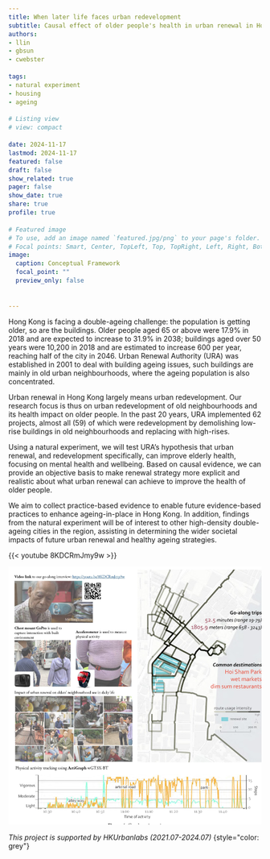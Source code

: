 ```yaml
---
title: When later life faces urban redevelopment
subtitle: Causal effect of older people's health in urban renewal in Hong Kong
authors: 
- llin
- gbsun
- cwebster

tags: 
- natural experiment
- housing
- ageing

# Listing view
# view: compact

date: 2024-11-17
lastmod: 2024-11-17
featured: false
draft: false
show_related: true
pager: false
show_date: true
share: true
profile: true

# Featured image
# To use, add an image named `featured.jpg/png` to your page's folder.
# Focal points: Smart, Center, TopLeft, Top, TopRight, Left, Right, BottomLeft, Bottom, BottomRight.
image:
  caption: Conceptual Framework
  focal_point: ""
  preview_only: false


---
```


Hong Kong is facing a double-ageing challenge: the population is getting older, so are the buildings. Older people aged 65 or above were 17.9% in 2018 and are expected to increase to 31.9% in 2038; buildings aged over 50 years were 10,200 in 2018 and are estimated to increase 600 per year, reaching half of the city in 2046. Urban Renewal Authority (URA) was established in 2001 to deal with building ageing issues, such buildings are mainly in old urban neighbourhoods, where the ageing population is also concentrated.

Urban renewal in Hong Kong largely means urban redevelopment. Our research focus is thus on urban redevelopment of old neighbourhoods and its health impact on older people. In the past 20 years, URA implemented 62 projects, almost all (59) of which were redevelopment by demolishing low-rise buildings in old neighbourhoods and replacing with high-rises. 

Using a natural experiment, we will test URA’s hypothesis that urban renewal, and redevelopment specifically, can improve elderly health, focusing on mental health and wellbeing. Based on causal evidence, we can provide an objective basis to make renewal strategy more explicit and realistic about what urban renewal can achieve to improve the health of older people. 

We aim to collect practice-based evidence to enable future evidence-based practices to enhance ageing-in-place in Hong Kong. In addition, findings from the natural experiment will be of interest to other high-density double-ageing cities in the region, assisting in determining the wider societal impacts of future urban renewal and healthy ageing strategies. 

{{< youtube 8KDCRmJmy9w >}}

![](figure2_20200930_1.jpg)

_This project is supported by HKUrbanlabs (2021.07-2024.07)_ 
{style="color: grey"}